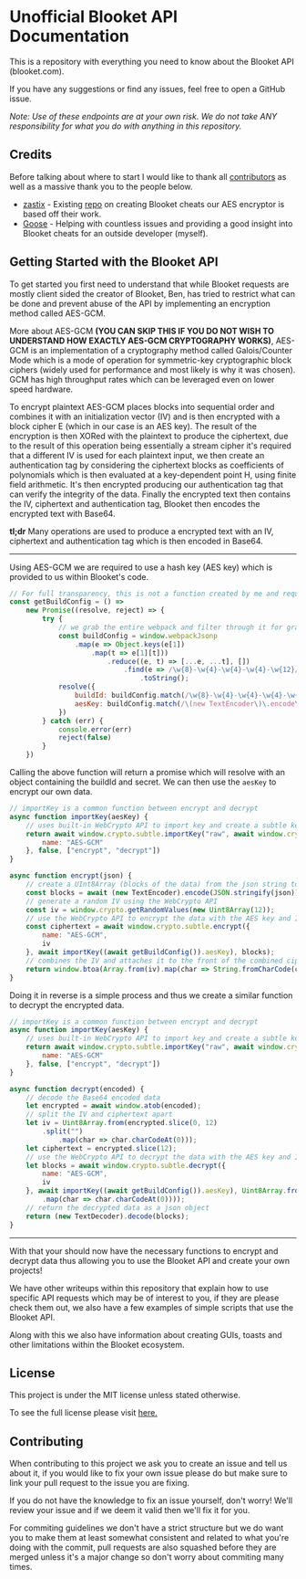 # Unofficial Blooket API Documentation

This is a repository with everything you need to know about the Blooket API (blooket.com).

If you have any suggestions or find any issues, feel free to open a GitHub issue.

*Note: Use of these endpoints are at your own risk. We do not take ANY responsibility for what you do with anything in this repository.*

## Credits

Before talking about where to start I would like to thank all [contributors](https://github.com/ItsSyfe/UnofficialBlooketAPI/contributors) as well as a massive thank you to the people below.

- [zastix](https://github.com/notzastix) - Existing [repo](https://github.com/notzastix/BlooketCheatTools) on creating Blooket cheats our AES encryptor is based off their work.
- [Goose](https://github.com/GooseterV/) - Helping with countless issues and providing a good insight into Blooket cheats for an outside developer (myself).

## Getting Started with the Blooket API

To get started you first need to understand that while Blooket requests are mostly client sided the creator of Blooket, Ben, has tried to restrict what can be done and prevent abuse of the API by implementing an encryption method called AES-GCM.

More about AES-GCM **(YOU CAN SKIP THIS IF YOU DO NOT WISH TO UNDERSTAND HOW EXACTLY AES-GCM CRYPTOGRAPHY WORKS)**, AES-GCM is an implementation of a cryptography method called Galois/Counter Mode which is a mode of operation for symmetric-key cryptographic block ciphers (widely used for performance and most likely is why it was chosen).
GCM has high throughput rates which can be leveraged even on lower speed hardware.

To encrypt plaintext AES-GCM places blocks into sequential order and combines it with an initialization vector (IV) and is then encrypted with a block cipher E (which in our case is an AES key). 
The result of the encryption is then XORed with the plaintext to produce the ciphertext, due to the result of this operation being essentially a stream cipher it's required that a different IV is used for each plaintext input, we then create an authentication tag by considering the ciphertext blocks as coefficients of polynomials which is then evaluated at a key-dependent point H, using finite field arithmetic.
It's then encrypted producing our authentication tag that can verify the integrity of the data.
Finally the encrypted text then contains the IV, ciphertext and authentication tag, Blooket then encodes the encrypted text with Base64.

**tl;dr** Many operations are used to produce a encrypted text with an IV, ciphertext and authentication tag which is then encoded in Base64.


---


Using AES-GCM we are required to use a hash key (AES key) which is provided to us within Blooket's code.

```js
// For full transparency, this is not a function created by me and requires you to follow the license on zastix's repository for using it in your own work.
const getBuildConfig = () =>
    new Promise((resolve, reject) => {
        try {
			// we grab the entire webpack and filter through it for grabbing the current Blooket build id and the aes key being used, these change with each build.
            const buildConfig = window.webpackJsonp
                .map(e => Object.keys(e[1])
                    .map(t => e[1][t]))
                        .reduce((e, t) => [...e, ...t], [])
                            .find(e => /\w{8}-\w{4}-\w{4}-\w{4}-\w{12}/.test(e.toString()) && /\(new TextEncoder\)\.encode\(\"(.+?)\"\)/.test(e.toString()))
                                .toString();
            resolve({
                buildId: buildConfig.match(/\w{8}-\w{4}-\w{4}-\w{4}-\w{12}/)[0],
                aesKey: buildConfig.match(/\(new TextEncoder\)\.encode\(\"(.+?)\"\)/)[1]
            }) 
        } catch (err) {
            console.error(err)
            reject(false)
        }
    })
```

Calling the above function will return a promise which will resolve with an object containing the buildId and secret. We can then use the ``aesKey`` to encrypt our own data.

```js
// importKey is a common function between encrypt and decrypt
async function importKey(aesKey) {
	// uses built-in WebCrypto API to import key and create a subtle key which can be used to encrypt data in the WebCrypto API
    return await window.crypto.subtle.importKey("raw", await window.crypto.subtle.digest("SHA-256", (new TextEncoder).encode(aesKey)), {
        name: "AES-GCM"
    }, false, ["encrypt", "decrypt"])
}

async function encrypt(json) {
	// create a UInt8Array (blocks of the data) from the json string to pass into WebCrypto
    const blocks = await (new TextEncoder).encode(JSON.stringify(json));
	// generate a random IV using the WebCrypto API
    const iv = window.crypto.getRandomValues(new Uint8Array(12));
	// use the WebCrypto API to encrypt the data with the AES key and IV
    const ciphertext = await window.crypto.subtle.encrypt({
        name: "AES-GCM",
        iv
    }, await importKey((await getBuildConfig()).aesKey), blocks);
	// combines the IV and attaches it to the front of the combined cipher text and then encodes the whole thing in Base64
    return window.btoa(Array.from(iv).map(char => String.fromCharCode(char)).join("") + Array.from(new Uint8Array(ciphertext)).map(char => String.fromCharCode(char)).join(""));
}
```

Doing it in reverse is a simple process and thus we create a similar function to decrypt the encrypted data.

```js
// importKey is a common function between encrypt and decrypt
async function importKey(aesKey) {
	// uses built-in WebCrypto API to import key and create a subtle key which can be used to encrypt data in the WebCrypto API
    return await window.crypto.subtle.importKey("raw", await window.crypto.subtle.digest("SHA-256", (new TextEncoder).encode(aesKey)), {
        name: "AES-GCM"
    }, false, ["encrypt", "decrypt"])
}

async function decrypt(encoded) {
	// decode the Base64 encoded data
    let encrypted = await window.atob(encoded);
	// split the IV and ciphertext apart
    let iv = Uint8Array.from(encrypted.slice(0, 12)
        .split("")
            .map(char => char.charCodeAt(0)));
    let ciphertext = encrypted.slice(12);
	// use the WebCrypto API to decrypt the data with the AES key and IV
    let blocks = await window.crypto.subtle.decrypt({
        name: "AES-GCM",
        iv
    }, await importKey((await getBuildConfig()).aesKey), Uint8Array.from(ciphertext.split("")
        .map(char => char.charCodeAt(0))));
	// return the decrypted data as a json object
    return (new TextDecoder).decode(blocks);
}
```

---

With that your should now have the necessary functions to encrypt and decrypt data thus allowing you to use the Blooket API and create your own projects!

We have other writeups within this repository that explain how to use specific API requests which may be of interest to you, if they are please check them out, we also have a few examples of simple scripts that use the Blooket API.

Along with this we also have information about creating GUIs, toasts and other limitations within the Blooket ecosystem.

## License

This project is under the MIT license unless stated otherwise.

To see the full license please visit [here.](./LICENSE)

## Contributing

When contributing to this project we ask you to create an issue and tell us about it, if you would like to fix your own issue please do but make sure to link your pull request to the issue you are fixing.

If you do not have the knowledge to fix an issue yourself, don't worry! We'll review your issue and if we deem it valid then we'll fix it for you.

For commiting guidelines we don't have a strict structure but we do want you to make them at least somewhat consistent and related to what you're doing with the commit, pull requests are also squashed before they are merged unless it's a major change so don't worry about commiting many times.
